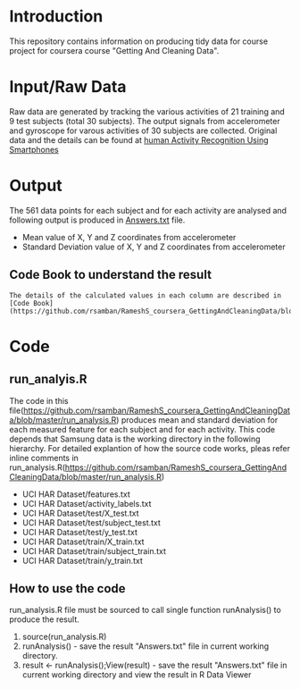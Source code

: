 # Introduction
This repository contains information on producing tidy data for course project for coursera course "Getting And Cleaning Data".
# Input/Raw Data
Raw data are generated by tracking the various activities of 21 training and 9 test subjects (total 30 subjects). The output signals from accelerometer and gyroscope for varous activities of 30 subjects are collected. 
Original data and the details can be found at [human Activity Recognition Using Smartphones](http://archive.ics.uci.edu/ml/datasets/Human+Activity+Recognition+Using+Smartphones)
# Output
The 561 data points for each subject and for each activity are analysed and following output is produced in [Answers.txt](https://github.com/rsamban/RameshS_coursera_GettingAndCleaningData/blob/master/Answer.txt) file.
  * Mean value of X, Y and Z coordinates from accelerometer
  * Standard Deviation value of X, Y and Z coordinates from accelerometer
## Code Book to understand the result
	The details of the calculated values in each column are described in [Code Book](https://github.com/rsamban/RameshS_coursera_GettingAndCleaningData/blob/master/CookBook.md)
# Code
## run_analyis.R
The code in this file(https://github.com/rsamban/RameshS_coursera_GettingAndCleaningData/blob/master/run_analysis.R) produces mean and standard deviation for each measured feature for each subject and for each activity.
This code depends that Samsung data is the working directory in the following hierarchy. For detailed explantion of how the source code works, pleas refer inline comments in run_analysis.R(https://github.com/rsamban/RameshS_coursera_GettingAndCleaningData/blob/master/run_analysis.R)

  * UCI HAR Dataset/features.txt
  * UCI HAR Dataset/activity_labels.txt
  * UCI HAR Dataset/test/X_test.txt
  * UCI HAR Dataset/test/subject_test.txt
  * UCI HAR Dataset/test/y_test.txt
  * UCI HAR Dataset/train/X_train.txt
  * UCI HAR Dataset/train/subject_train.txt
  * UCI HAR Dataset/train/y_train.txt

## How to use the code
run_analysis.R file must be sourced to call single function runAnalysis() to produce the result.

1. source(run_analysis.R)
2. runAnalysis() - save the result "Answers.txt" file in current working directory.
3. result <- runAnalysis();View(result) - save the result "Answers.txt" file in current working directory and view the result in R Data Viewer